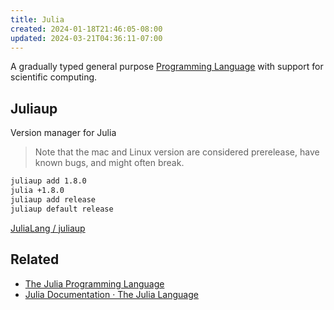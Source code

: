 ```yaml
---
title: Julia
created: 2024-01-18T21:46:05-08:00
updated: 2024-03-21T04:36:11-07:00
---
```


A gradually typed general purpose [Programming Language](Programming%20Language.md) with support for scientific computing.

## Juliaup

Version manager for Julia

 > 
 > Note that the mac and Linux version are considered prerelease, have known
 > bugs, and might often break.

````sh
juliaup add 1.8.0
julia +1.8.0
juliaup add release
juliaup default release
````

[JuliaLang / juliaup](https://github.com/JuliaLang/juliaup)

## Related

* [The Julia Programming Language](https://julialang.org)
* [Julia Documentation · The Julia Language](https://docs.julialang.org/en/v1/)
